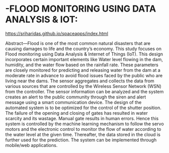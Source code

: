 # -FLOOD MONITORING USING DATA ANALYSIS & IOT:

https://sriharidas.github.io/spaceapps/index.html

Abstract—Flood is one of the most common natural disasters that are causing damages to life and the
country’s economy. This study focuses on Flood monitoring using Data Analysis &amp; Internet of Things
(IoT). This design incorporates certain important elements like Water level flowing in the dam,
humidity, and the water flow based on the rainfall rate. These parameters are closely monitored for
predicting and releasing water from the dam at a moderate rate in advance to avoid flood issues faced by
the public who are living near the dams. The sensor aggregates and collects the data from various
sources that are controlled by the Wireless Sensor Network (WSN) from the controller. The sensor
information can be analyzed and the system creates an alert to the public community through the siren
and alert message using a smart communication device. The design of the automated system is to be
optimized for the control of the shutter position. The failure of the opening and closing of gates has
resulted in water scarcity and its wastage. Manual gate results in human errors. Hence this system is
controlled by the machine learning mechanism to follow the servo motors and the electronic control to
monitor the flow of water according to the water level at the given time. Thereafter, the data stored in the
cloud is further used for the prediction. The system can be implemented through mobile/web
applications.


